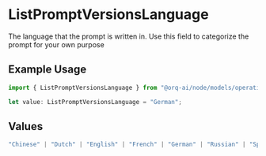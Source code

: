 # ListPromptVersionsLanguage

The language that the prompt is written in. Use this field to categorize the prompt for your own purpose

## Example Usage

```typescript
import { ListPromptVersionsLanguage } from "@orq-ai/node/models/operations";

let value: ListPromptVersionsLanguage = "German";
```

## Values

```typescript
"Chinese" | "Dutch" | "English" | "French" | "German" | "Russian" | "Spanish"
```